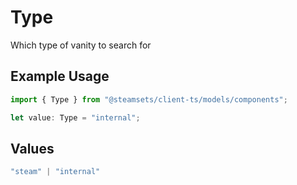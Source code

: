 # Type

Which type of vanity to search for

## Example Usage

```typescript
import { Type } from "@steamsets/client-ts/models/components";

let value: Type = "internal";
```

## Values

```typescript
"steam" | "internal"
```